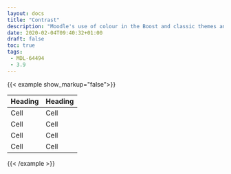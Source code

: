 ```yaml
---
layout: docs
title: "Contrast"
description: "Moodle's use of colour in the Boost and classic themes and the impact it has on accessibility"
date: 2020-02-04T09:40:32+01:00
draft: false
toc: true
tags:
 - MDL-64494
 - 3.9
---
```



{{< example show_markup="false">}}
<div class="bd-example" data-action="contratcheck">
  <table class="table table-striped">
    <thead>
      <tr>
        <th scope="col">Heading</th>
        <th scope="col">Heading</th>
      </tr>
    </thead>
    <tbody>
      <tr class="lalala-primary">
        <td>Cell</td>
        <td class="text-success">Cell</td>
      </tr>
      <tr>
        <td>Cell</td>
        <td class="text-success">Cell</td>
      </tr>
      <tr class="lalala-success">
        <td>Cell</td>
        <td class="text-danger">Cell</td>
      </tr>
      <tr>
        <td>Cell</td>
        <td class="text-danger">Cell</td>
      </tr>
<!--       <tr class="lalala-info">
        <th scope="row">5</th>
        <td>Cell</td>
        <td>Cell</td>
      </tr>
      <tr>
        <th scope="row">6</th>
        <td>Cell</td>
        <td>Cell</td>
      </tr>
      <tr class="lalala-warning">
        <th scope="row">7</th>
        <td>Cell</td>
        <td>Cell</td>
      </tr>
      <tr>
        <th scope="row">8</th>
        <td>Cell</td>
        <td>Cell</td>
      </tr>
      <tr class="lalala-danger">
        <th scope="row">9</th>
        <td>Cell</td>
        <td>Cell</td>
      </tr> -->
    </tbody>
  </table>
</div>
{{< /example >}}